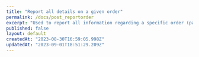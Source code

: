 ```yaml
---
title: "Report all details on a given order"
permalink: /docs/post_reportorder
excerpt: "Used to report all information regarding a specific order (payment method or a list of payments, total discounts, etc)."
published: false
layout: default
createdAt: "2023-08-30T16:59:05.998Z"
updatedAt: "2023-09-01T18:51:29.209Z"
---
```

